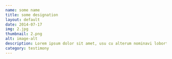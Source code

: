 ```yaml
---
name: some name
title: some designation
layout: default
date: 2014-07-17
img: 2.jpg
thumbnail: 2.png
alt: image-alt
description: Lorem ipsum dolor sit amet, usu cu alterum nominavi lobortis. At duo novum diceret. Tantas apeirian vix et, usu sanctus postulant inciderint ut, populo diceret necessitatibus in vim. Cu eum dicam feugiat noluisse.
category: testimony
---
```


